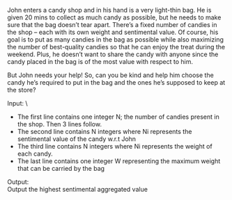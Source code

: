John enters a candy shop and in his hand is a very light-thin bag. He is given 20 mins to collect
as much candy as possible, but he needs to make sure that the bag doesn’t tear apart. There’s a
fixed number of candies in the shop – each with its own weight and sentimental value. Of course,
his goal is to put as many candies in the bag as possible while also maximizing the number of
best-quality candies so that he can enjoy the treat during the weekend. Plus, he doesn’t want to
share the candy with anyone since the candy placed in the bag is of the most value with respect
to him.

But John needs your help! So, can you be kind and help him choose the candy he’s required to
put in the bag and the ones he’s supposed to keep at the store?

Input: \
  * The first line contains one integer N; the number of candies present in the shop. Then 3 lines follow.
  * The second line contains N integers where Ni represents the sentimental value of the candy w.r.t John
  * The third line contains N integers where Ni represents the weight of each candy.
  * The last line contains one integer W representing the maximum weight that can be carried by the bag

Output: \
Output the highest sentimental aggregated value
